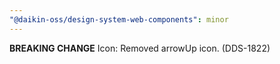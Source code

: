 ```yaml
---
"@daikin-oss/design-system-web-components": minor
---
```


**BREAKING CHANGE** Icon: Removed arrowUp icon. (DDS-1822)
